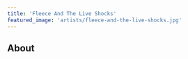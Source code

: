 ```yaml
---
title: 'Fleece And The Live Shocks'
featured_image: 'artists/fleece-and-the-live-shocks.jpg'
---
```


## About


